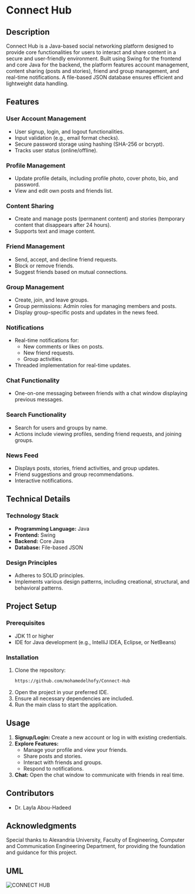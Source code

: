 # Connect Hub

## Description
Connect Hub is a Java-based social networking platform designed to provide core functionalities for users to interact and share content in a secure and user-friendly environment. Built using Swing for the frontend and core Java for the backend, the platform features account management, content sharing (posts and stories), friend and group management, and real-time notifications. A file-based JSON database ensures efficient and lightweight data handling.

## Features

### User Account Management
- User signup, login, and logout functionalities.
- Input validation (e.g., email format checks).
- Secure password storage using hashing (SHA-256 or bcrypt).
- Tracks user status (online/offline).

### Profile Management
- Update profile details, including profile photo, cover photo, bio, and password.
- View and edit own posts and friends list.

### Content Sharing
- Create and manage posts (permanent content) and stories (temporary content that disappears after 24 hours).
- Supports text and image content.

### Friend Management
- Send, accept, and decline friend requests.
- Block or remove friends.
- Suggest friends based on mutual connections.

### Group Management
- Create, join, and leave groups.
- Group permissions: Admin roles for managing members and posts.
- Display group-specific posts and updates in the news feed.

### Notifications
- Real-time notifications for:
  - New comments or likes on posts.
  - New friend requests.
  - Group activities.
- Threaded implementation for real-time updates.

### Chat Functionality
- One-on-one messaging between friends with a chat window displaying previous messages.

### Search Functionality
- Search for users and groups by name.
- Actions include viewing profiles, sending friend requests, and joining groups.

### News Feed
- Displays posts, stories, friend activities, and group updates.
- Friend suggestions and group recommendations.
- Interactive notifications.

## Technical Details

### Technology Stack
- **Programming Language:** Java
- **Frontend:** Swing
- **Backend:** Core Java
- **Database:** File-based JSON

### Design Principles
- Adheres to SOLID principles.
- Implements various design patterns, including creational, structural, and behavioral patterns.

## Project Setup

### Prerequisites
- JDK 11 or higher
- IDE for Java development (e.g., IntelliJ IDEA, Eclipse, or NetBeans)

### Installation
1. Clone the repository:
   ```bash
   https://github.com/mohamedelhofy/Connect-Hub
   ```
2. Open the project in your preferred IDE.
3. Ensure all necessary dependencies are included.
4. Run the main class to start the application.

## Usage
1. **Signup/Login:** Create a new account or log in with existing credentials.
2. **Explore Features:**
   - Manage your profile and view your friends.
   - Share posts and stories.
   - Interact with friends and groups.
   - Respond to notifications.
3. **Chat:** Open the chat window to communicate with friends in real time.



## Contributors
- Dr. Layla Abou-Hadeed

## Acknowledgments
Special thanks to Alexandria University, Faculty of Engineering, Computer and Communication Engineering Department, for providing the foundation and guidance for this project.

## UML
![CONNECT HUB ](https://github.com/user-attachments/assets/79e0d6b2-b368-4fcb-8eb2-1409636471c9)



